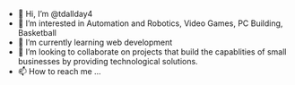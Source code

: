 - 👋 Hi, I’m @tdallday4
- 👀 I’m interested in Automation and Robotics, Video Games, PC Building, Basketball
- 🌱 I’m currently learning web development
- 💞️ I’m looking to collaborate on projects that build the capablities of small businesses by providing technological solutions.
- 📫 How to reach me ...

<!---
tdallday4/tdallday4 is a ✨ special ✨ repository because its `README.md` (this file) appears on your GitHub profile.
You can click the Preview link to take a look at your changes.
--->
